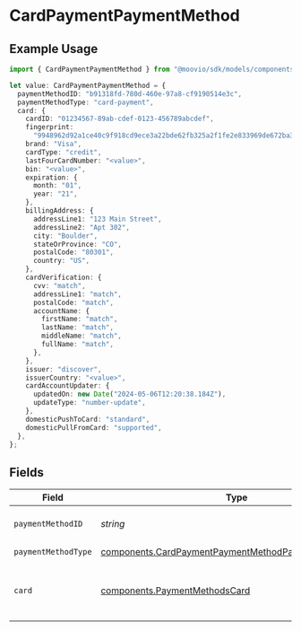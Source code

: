 # CardPaymentPaymentMethod

## Example Usage

```typescript
import { CardPaymentPaymentMethod } from "@moovio/sdk/models/components";

let value: CardPaymentPaymentMethod = {
  paymentMethodID: "b91318fd-780d-460e-97a8-cf9190514e3c",
  paymentMethodType: "card-payment",
  card: {
    cardID: "01234567-89ab-cdef-0123-456789abcdef",
    fingerprint:
      "9948962d92a1ce40c9f918cd9ece3a22bde62fb325a2f1fe2e833969de672ba3",
    brand: "Visa",
    cardType: "credit",
    lastFourCardNumber: "<value>",
    bin: "<value>",
    expiration: {
      month: "01",
      year: "21",
    },
    billingAddress: {
      addressLine1: "123 Main Street",
      addressLine2: "Apt 302",
      city: "Boulder",
      stateOrProvince: "CO",
      postalCode: "80301",
      country: "US",
    },
    cardVerification: {
      cvv: "match",
      addressLine1: "match",
      postalCode: "match",
      accountName: {
        firstName: "match",
        lastName: "match",
        middleName: "match",
        fullName: "match",
      },
    },
    issuer: "discover",
    issuerCountry: "<value>",
    cardAccountUpdater: {
      updatedOn: new Date("2024-05-06T12:20:38.184Z"),
      updateType: "number-update",
    },
    domesticPushToCard: "standard",
    domesticPullFromCard: "supported",
  },
};
```

## Fields

| Field                                                                                                                        | Type                                                                                                                         | Required                                                                                                                     | Description                                                                                                                  |
| ---------------------------------------------------------------------------------------------------------------------------- | ---------------------------------------------------------------------------------------------------------------------------- | ---------------------------------------------------------------------------------------------------------------------------- | ---------------------------------------------------------------------------------------------------------------------------- |
| `paymentMethodID`                                                                                                            | *string*                                                                                                                     | :heavy_check_mark:                                                                                                           | ID of the payment method.                                                                                                    |
| `paymentMethodType`                                                                                                          | [components.CardPaymentPaymentMethodPaymentMethodType](../../models/components/cardpaymentpaymentmethodpaymentmethodtype.md) | :heavy_check_mark:                                                                                                           | N/A                                                                                                                          |
| `card`                                                                                                                       | [components.PaymentMethodsCard](../../models/components/paymentmethodscard.md)                                               | :heavy_check_mark:                                                                                                           | A card as contained within a payment method.                                                                                 |